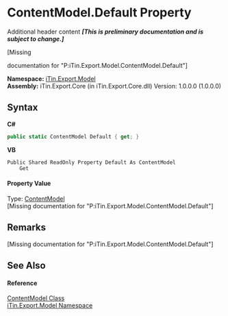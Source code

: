 # ContentModel.Default Property 
Additional header content _**\[This is preliminary documentation and is subject to change.\]**_

\[Missing <summary> documentation for "P:iTin.Export.Model.ContentModel.Default"\]

**Namespace:**&nbsp;<a href="ef57ffcc-e95e-b212-5a46-9aa6f5a3511f">iTin.Export.Model</a><br />**Assembly:**&nbsp;iTin.Export.Core (in iTin.Export.Core.dll) Version: 1.0.0.0 (1.0.0.0)

## Syntax

**C#**<br />
``` C#
public static ContentModel Default { get; }
```

**VB**<br />
``` VB
Public Shared ReadOnly Property Default As ContentModel
	Get
```


#### Property Value
Type: <a href="181a21a1-8a68-a21c-90a4-a1fcca152ec1">ContentModel</a><br />\[Missing <value> documentation for "P:iTin.Export.Model.ContentModel.Default"\]

## Remarks
\[Missing <remarks> documentation for "P:iTin.Export.Model.ContentModel.Default"\]

## See Also


#### Reference
<a href="181a21a1-8a68-a21c-90a4-a1fcca152ec1">ContentModel Class</a><br /><a href="ef57ffcc-e95e-b212-5a46-9aa6f5a3511f">iTin.Export.Model Namespace</a><br />